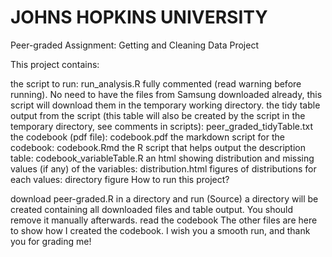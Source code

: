 # JOHNS HOPKINS UNIVERSITY
Peer-graded Assignment: Getting and Cleaning Data Project

This project contains:

the script to run: run_analysis.R fully commented (read warning before running). No need to have the files from Samsung downloaded already, this script will download them in the temporary working directory.
the tidy table output from the script (this table will also be created by the script in the temporary directory, see comments in scripts): peer_graded_tidyTable.txt
the codebook (pdf file): codebook.pdf
the markdown script for the codebook: codebook.Rmd
the R script that helps output the description table: codebook_variableTable.R
an html showing distribution and missing values (if any) of the variables: distribution.html
figures of distributions for each values: directory figure
How to run this project?

download peer-graded.R in a directory and run (Source)
a directory will be created containing all downloaded files and table output. You should remove it manually afterwards.
read the codebook
The other files are here to show how I created the codebook.
I wish you a smooth run, and thank you for grading me!
